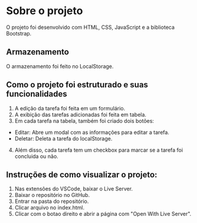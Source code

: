 # Sobre o projeto
O projeto foi desenvolvido com HTML, CSS, JavaScript e a biblioteca Bootstrap.

## Armazenamento
O armazenamento foi feito no LocalStorage.

## Como o projeto foi estruturado e suas funcionalidades
1. A edição da tarefa foi feita em um formulário.
2. A exibição das tarefas adicionadas foi feita em tabela.
3. Em cada tarefa na tabela, também foi criado dois botões:
- Editar: Abre um modal com as informações para editar a tarefa.
- Deletar: Deleta a tarefa do localStorage.
4. Além disso, cada tarefa tem um checkbox para marcar se a tarefa foi concluida ou não.

## Instruções de como visualizar o projeto:
1. Nas extensões do VSCode, baixar o Live Server.
2. Baixar o repositório no GitHub.
3. Entrar na pasta do repositório.
4. Clicar arquivo no index.html.
5. Clicar com o botao direito e abrir a página com "Open With Live Server".